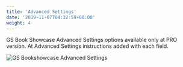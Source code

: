 ```yaml
---
title: 'Advanced Settings'
date: '2019-11-07T04:32:59+00:00'
weight: 4
---
```


GS Book Showcase Advanced Settings options available only at PRO version. At Advanced Settings instructions added with each field.

![GS Bookshowcase Advanced Settings](http://bookshowcase.gsplugins.com/wp-content/uploads/2015/11/GS_Books_advance_Settings.png)
